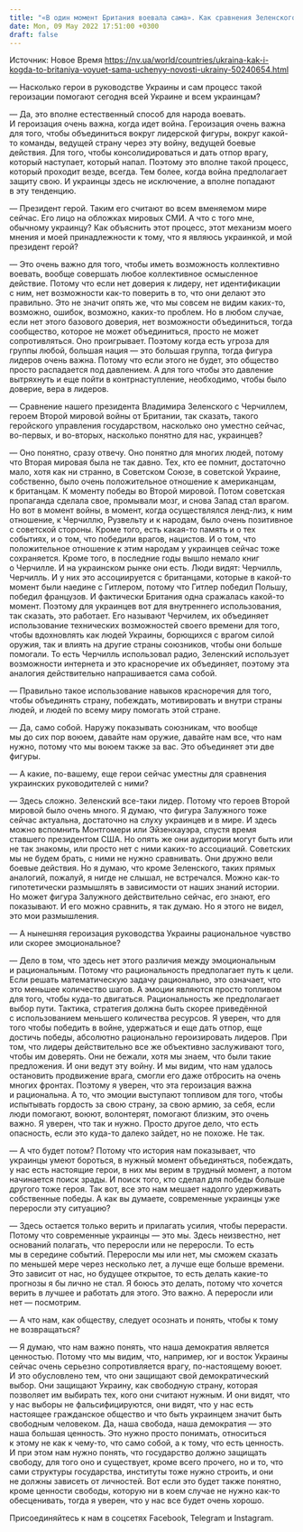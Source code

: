 ```yaml
---
title: "«В один момент Британия воевала сама». Как сравнения Зеленского и Черчилля помогают объединять общество — интервью с ученым"
date: Mon, 09 May 2022 17:51:00 +0300
draft: false
---
```

Источник: Новое Время https://nv.ua/world/countries/ukraina-kak-i-kogda-to-britaniya-voyuet-sama-uchenyy-novosti-ukrainy-50240654.html


— Насколько герои в руководстве Украины и сам процесс такой героизации помогают сегодня всей Украине и всем украинцам?

— Да, это вполне естественный способ для народа воевать. И героизация очень важна, когда идет война. Героизация очень важна для того, чтобы объединиться вокруг лидерской фигуры, вокруг какой-то команды, ведущей страну через эту войну, ведущей боевые действия. Для того, чтобы консолидироваться и дать отпор врагу, который наступает, который напал. Поэтому это вполне такой процесс, который проходит везде, всегда. Тем более, когда война предполагает защиту свою. И украинцы здесь не исключение, а вполне попадают в эту тенденцию.

— Президент герой. Таким его считают во всем вменяемом мире сейчас. Его лицо на обложках мировых СМИ. А что с того мне, обычному украинцу? Как объяснить этот процесс, этот механизм моего мнения и моей принадлежности к тому, что я являюсь украинкой, и мой президент герой?

— Это очень важно для того, чтобы иметь возможность коллективно воевать, вообще совершать любое коллективное осмысленное действие. Потому что если нет доверия к лидеру, нет идентификации с ним, нет возможности как-то поверить в то, что они делают это правильно. Это не значит опять же, что мы совсем не видим каких-то, возможно, ошибок, возможно, каких-то проблем. Но в любом случае, если нет этого базового доверия, нет возможности объединиться, тогда сообщество, которое не может объединиться, просто не может сопротивляться. Оно проигрывает. Поэтому когда есть угроза для группы любой, большая нация — это большая группа, тогда фигура лидеров очень важна. Потому что если этого не будет, это общество просто распадается под давлением. А для того чтобы это давление вытряхнуть и еще пойти в контрнаступление, необходимо, чтобы было доверие, вера в лидеров.

— Сравнение нашего президента Владимира Зеленского с Черчиллем, героем Второй мировой войны от Британии, так сказать, такого геройского управления государством, насколько оно уместно сейчас, во-первых, и во-вторых, насколько понятно для нас, украинцев?

— Оно понятно, сразу отвечу. Оно понятно для многих людей, потому что Вторая мировая была не так давно. Тех, кто ее помнит, достаточно мало, хотя как ни странно, в Советском Союзе, в советской Украине, собственно, было очень положительное отношение к американцам, к британцам. К моменту победы во Второй мировой. Потом советская пропаганда сделала свое, промывали мозг, и снова Запад стал врагом. Но вот в момент войны, в момент, когда осуществлялся ленд-лиз, к ним отношение, к Черчиллю, Рузвельту и к народам, было очень позитивное с советской стороны. Кроме того, есть какая-то память и о тех событиях, и о том, что победили врагов, нацистов. И о том, что положительное отношение к этим народам у украинцев сейчас тоже сохраняется. Кроме того, в последние годы вышло немало книг о Черчилле. И на украинском рынке они есть. Люди видят: Черчилль, Черчилль. И у них это ассоциируется с британцами, которые в какой-то момент были наедине с Гитлером, потому что Гитлер победил Польшу, победил французов. И фактически Британия одна сражалась какой-то момент. Поэтому для украинцев вот для внутреннего использования, так сказать, это работает. Его называют Черчилем, их объединяет использование технических возможностей своего времени для того, чтобы вдохновлять как людей Украины, борющихся с врагом силой оружия, так и влиять на другие страны союзников, чтобы они больше помогали. То есть Черчилль использовал радио, Зеленский использует возможности интернета и это красноречие их объединяет, поэтому эта аналогия действительно напрашивается сама собой.

— Правильно такое использование навыков красноречия для того, чтобы объединять страну, побеждать, мотивировать и внутри страны людей, и людей по всему миру помогать этой стране.

— Да, само собой. Наружу показывать союзникам, что вообще мы до сих пор воюем, давайте нам оружие, давайте нам все, что нам нужно, потому что мы воюем также за вас. Это объединяет эти две фигуры.

— А какие, по-вашему, еще герои сейчас уместны для сравнения украинских руководителей с ними?

— Здесь сложно. Зеленский все-таки лидер. Потому что героев Второй мировой было очень много. Я думаю, что фигура Залужного тоже сейчас актуальна, достаточно на слуху украинцев и в мире. И здесь можно вспомнить Монтгомери или Эйзенхауэра, спустя время ставшего президентом США. Но опять же они аудитории могут быть или не так знакомы, или просто нет с ними каких-то ассоциаций. Советских мы не будем брать, с ними не нужно сравнивать. Они дружно вели боевые действия. Но я думаю, что кроме Зеленского, таких прямых аналогий, пожалуй, я нигде не слышал, не встречался. Можно как-то гипотетически размышлять в зависимости от наших знаний истории. Но может фигура Залужного действительно сейчас, его знают, его показывают. И его можно сравнить, я так думаю. Но я этого не видел, это мои размышления.

— А нынешняя героизация руководства Украины рациональное чувство или скорее эмоциональное?

— Дело в том, что здесь нет этого различия между эмоциональным и рациональным. Потому что рациональность предполагает путь к цели. Если решать математическую задачу рационально, это означает, что это меньшее количество шагов. А эмоции являются просто топливом для того, чтобы куда-то двигаться. Рациональность же предполагает выбор пути. Тактика, стратегия должна быть скорее приведённой с использованием меньшего количества ресурсов. Я уверен, что для того чтобы победить в войне, удержаться и еще дать отпор, еще достичь победы, абсолютно рационально героизировать лидеров. При том, что лидеры действительно все же объективно заслуживают того, чтобы им доверять. Они не бежали, хотя мы знаем, что были такие предложения. И они ведут эту войну. И мы видим, что нам удалось остановить продвижение врага, смогли его даже отбросить на очень многих фронтах. Поэтому я уверен, что эта героизация важна и рациональна. А то, что эмоции выступают топливом для того, чтобы испытывать гордость за свою страну, за свою армию, за себя, если люди помогают, воюют, волонтерят, помогают близким, это очень важно. Я уверен, что так и нужно. Просто другое дело, что есть опасность, если это куда-то далеко зайдет, но не похоже. Не так.

— А что будет потом? Потому что история нам показывает, что украинцы умеют бороться, в нужный момент объединяться, побеждать, у нас есть настоящие герои, в них мы верим в трудный момент, а потом начинается поиск зрады. И поиск того, кто сделал для победы больше другого тоже героя. Так вот, все это нам мешает надолго удерживать собственные победы. А как вы думаете, современные украинцы уже переросли эту ситуацию?

— Здесь остается только верить и прилагать усилия, чтобы перерасти. Потому что современные украинцы — это мы. Здесь неизвестно, нет оснований полагать, что переросли или не переросли. То есть мы в середине событий. Переросли мы или нет, мы сможем сказать по меньшей мере через несколько лет, а лучше еще больше времени. Это зависит от нас, но будущее открытое, то есть делать какие-то прогнозы я бы лично не стал. Я боюсь это делать, потому что хочется верить в лучшее и работать для этого. Это важно. А переросли или нет — посмотрим.

— А что нам, как обществу, следует осознать и понять, чтобы к тому не возвращаться?

— Я думаю, что нам важно понять, что наша демократия является ценностью. Потому что мы видим, что, например, юг и восток Украины сейчас очень серьезно сопротивляется врагу, по-настоящему воюет. И это обусловлено тем, что они защищают свой демократический выбор. Они защищают Украину, как свободную страну, которая позволяет им выбирать тех, кого они считают нужным. И они видят, что у нас выборы не фальсифицируются, они видят, что у нас есть настоящее гражданское общество и что быть украинцем значит быть свободным человеком. Да, наша свобода, наша демократия — это наша большая ценность. Это нужно просто понимать, относиться к этому не как к чему-то, что само собой, а к тому, что есть ценность. И при этом нам нужно понять, что государство должно защищать свободу, для того оно и существует, кроме всего прочего, но и то, что сами структуры государства, институты тоже нужно строить, и они не должны зависеть от личностей. Вот если это будет также понятно, кроме ценности свободы, которую ни в коем случае не нужно как-то обесценивать, тогда я уверен, что у нас все будет очень хорошо.

Присоединяйтесь к нам в соцсетях Facebook, Telegram и Instagram.

